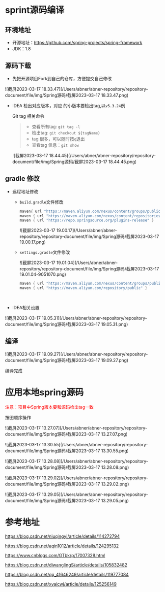 # sprint源码编译

##  环境地址

- 开源地址：https://github.com/spring-projects/spring-framework
- JDK：1.8

## 源码下载

- 先把开源项目Fork到自己的仓库，方便提交自己修改

![截屏2023-03-17 18.33.47](/Users/abner/abner-repository/repository-document/file/img/Spring源码/截屏2023-03-17 18.33.47.png)

- IDEA 检出对应版本，对应 的小版本要检出tag,以`v5.3.24`例

  Git tag 相关命令

  >- 查看所有tag: `git tag -l`
  >- 检出tag: `git checkout ${tagName}`
  >- tag 很多，可以随时按`q`退出
  >- 查看tag 信息：`git show`

  ![截屏2023-03-17 18.44.45](/Users/abner/abner-repository/repository-document/file/img/Spring源码/截屏2023-03-17 18.44.45.png)

## gradle 修改

- 远程地址修改

  - `build.gradle`文件修改

    ```gradle
    maven{ url "https://maven.aliyun.com/nexus/content/groups/public/" }
    maven { url "https://maven.aliyun.com/nexus/content/repositories/jcenter" }
    maven { url "https://repo.springsource.org/plugins-release" }
    ```

    ![截屏2023-03-17 19.00.17](/Users/abner/abner-repository/repository-document/file/img/Spring源码/截屏2023-03-17 19.00.17.png)

  - `settings.gradle`文件修改

    ![截屏2023-03-17 19.01.04](/Users/abner/abner-repository/repository-document/file/img/Spring源码/截屏2023-03-17 19.01.04-9051070.png)

    ```gradle
    maven { url "https://maven.aliyun.com/nexus/content/groups/public/" }
    maven { url "https://maven.aliyun.com/repository/public" }
    ```

​				

- IDEA相关设置

![截屏2023-03-17 19.05.31](/Users/abner/abner-repository/repository-document/file/img/Spring源码/截屏2023-03-17 19.05.31.png)



## 编译

![截屏2023-03-17 19.09.27](/Users/abner/abner-repository/repository-document/file/img/Spring源码/截屏2023-03-17 19.09.27.png)

编译完成

# 应用本地spring源码

<font color=red>注意：项目中Spring版本要和源码检出tag一致</font>

按图顺序操作

![截屏2023-03-17 13.27.07](/Users/abner/abner-repository/repository-document/file/img/Spring源码/截屏2023-03-17 13.27.07.png)

![截屏2023-03-17 13.30.55](/Users/abner/abner-repository/repository-document/file/img/Spring源码/截屏2023-03-17 13.30.55.png)

![截屏2023-03-17 13.28.08](/Users/abner/abner-repository/repository-document/file/img/Spring源码/截屏2023-03-17 13.28.08.png)

![截屏2023-03-17 13.29.02](/Users/abner/abner-repository/repository-document/file/img/Spring源码/截屏2023-03-17 13.29.02.png)

![截屏2023-03-17 13.29.05](/Users/abner/abner-repository/repository-document/file/img/Spring源码/截屏2023-03-17 13.29.05.png)



# 参考地址

https://blog.csdn.net/niuqingyi/article/details/114272794

https://blog.csdn.net/aqin1012/article/details/124295132


https://www.cnblogs.com/GTbk/p/17007328.html


https://blog.csdn.net/diwanglingS/article/details/105832482

https://blog.csdn.net/qq_41646249/article/details/119777084

https://blog.csdn.net/xyaicwj/article/details/125256149